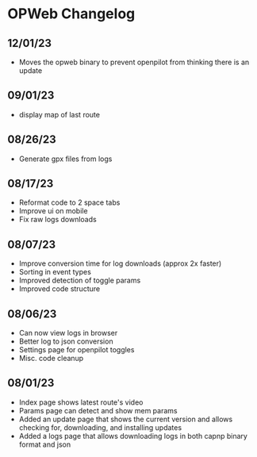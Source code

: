 # OPWeb Changelog

## 12/01/23
* Moves the opweb binary to prevent openpilot from thinking there is an update

## 09/01/23
* display map of last route

## 08/26/23
* Generate gpx files from logs

## 08/17/23
* Reformat code to 2 space tabs
* Improve ui on mobile
* Fix raw logs downloads

## 08/07/23
* Improve conversion time for log downloads (approx 2x faster)
* Sorting in event types
* Improved detection of toggle params
* Improved code structure


## 08/06/23
* Can now view logs in browser
* Better log to json conversion
* Settings page for openpilot toggles
* Misc. code cleanup


## 08/01/23
* Index page shows latest route's video
* Params page can detect and show mem params
* Added an update page that shows the current version and allows checking for,
  downloading, and installing updates
* Added a logs page that allows downloading logs in both capnp binary format and
  json
